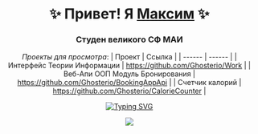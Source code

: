 <div align = center>

# ✨ Привет! Я [Максим](https://youtu.be/dQw4w9WgXcQ?si=iKFSpBaaCWVzYh2A) ✨
### Студен великого СФ МАИ

_Проекты для просмотра_:
| Проект | Ссылка |
| ------ | ------ |
| Интерфейс Теории Информации | https://github.com/Ghosterio/Work |
| Веб-Апи ООП Модуль Бронирования | https://github.com/Ghosterio/BookingAppApi |
| Счетчик калорий | https://github.com/Ghosterio/CalorieCounter |

[![Typing SVG](https://readme-typing-svg.herokuapp.com?font=Fira+Code&size=15&pause=1000&random=false&width=435&lines=%C2%AB%D0%A2%D0%B2%D0%BE%D1%80%D1%87%D0%B5%D1%81%D1%82%D0%B2%D0%BE+%D0%B7%D0%B0%D1%80%D0%B0%D0%B7%D0%B8%D1%82%D0%B5%D0%BB%D1%8C%D0%BD%D0%BE.+%D0%9F%D0%B5%D1%80%D0%B5%D0%B4%D0%B0%D0%B9+%D0%B4%D1%80%D1%83%D0%B3%D0%BE%D0%BC%D1%83!%C2%BB;%D0%90%D0%BB%D1%8C%D0%B1%D0%B5%D1%80%D1%82+%D0%AD%D0%B9%D0%BD%D1%88%D1%82%D0%B5%D0%B9%D0%BD)](https://git.io/typing-svg)

[![](https://img.shields.io/badge/Click_Me!-37a779?style=for-the-badge)](https://youtu.be/dQw4w9WgXcQ?si=iKFSpBaaCWVzYh2A)
